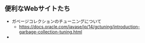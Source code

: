 ## 便利なWebサイトたち
* ガベージコレクションのチューニングについて
  * https://docs.oracle.com/javase/jp/14/gctuning/introduction-garbage-collection-tuning.html
* 